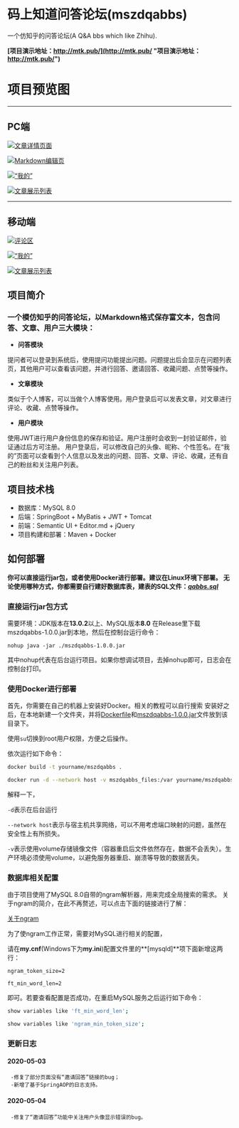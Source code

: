 # 码上知道问答论坛(mszdqabbs)
一个仿知乎的问答论坛(A Q&A bbs which like Zhihu).

**[项目演示地址：http://mtk.pub/](http://mtk.pub/ "项目演示地址：http://mtk.pub/")**

# 项目预览图


------------


## PC端

[![文章详情页面](https://s1.ax1x.com/2020/04/30/Jbe8N4.png "文章详情页面")](http://mtk.pub/showArticle.html?articleId=34 "文章详情页面")

[![Markdown编辑页](https://s1.ax1x.com/2020/04/30/JbeYC9.png "Markdown编辑页")](http://mtk.pub/editor.html?type=writeArticle "Markdown编辑页")

[![“我的”](https://s1.ax1x.com/2020/04/30/Jbe3EF.png "“我的”")](http://mtk.pub/me.html "“我的”")

[![文章展示列表](https://s1.ax1x.com/2020/04/30/JbelHU.png "文章展示列表")](http://mtk.pub/article.html "文章展示列表")


------------


## 移动端


[![评论区](https://s1.ax1x.com/2020/04/30/Jbet3R.jpg "评论区")](http://mtk.pub/showArticle.html?articleId=33&target=comment "评论区")

[![“我的”](https://s1.ax1x.com/2020/04/30/JbeNg1.jpg "“我的”")](http://mtk.pub/me.html "“我的”")

[![文章展示列表](https://s1.ax1x.com/2020/04/30/JbeUjx.jpg "文章展示列表")](http://mtk.pub/article.html "文章展示列表")

## 项目简介

### 一个模仿知乎的问答论坛，以Markdown格式保存富文本，包含问答、文章、用户三大模块：
- **问答模块**

提问者可以登录到系统后，使用提问功能提出问题。问题提出后会显示在问题列表页，其他用户可以查看该问题，并进行回答、邀请回答、收藏问题、点赞等操作。

- **文章模块**

类似于个人博客，可以当做个人博客使用。用户登录后可以发表文章，对文章进行评论、收藏、点赞等操作。

- **用户模块**

使用JWT进行用户身份信息的保存和验证。用户注册时会收到一封验证邮件，验证通过后方可注册。
用户登录后，可以修改自己的头像、昵称、个性签名。在“我的”页面可以查看到个人信息以及发出的问题、回答、文章、评论、收藏，还有自己的粉丝和关注用户列表。

## 项目技术栈

- 数据库：MySQL 8.0
- 后端：SpringBoot + MyBatis + JWT + Tomcat
- 前端：Semantic UI + Editor.md + jQuery
- 项目构建和部署：Maven + Docker

## 如何部署

**你可以直接运行jar包，或者使用Docker进行部署。建议在Linux环境下部署。**
**无论使用哪种方式，你都需要自行建好数据库表，建表的SQL文件：*[qabbs.sql](https://github.com/jxzhangaoran/mszdqabbs/blob/master/qabbs.sql "qabbs.sql")***
### 直接运行jar包方式
需要环境：JDK版本在**13.0.2**以上、MySQL版本**8.0**
在Release里下载mszdqabbs-1.0.0.jar到本地，然后在控制台运行命令：

`nohup java -jar ./mszdqabbs-1.0.0.jar`

其中nohup代表在后台运行项目。如果你想调试项目，去掉nohup即可，日志会在控制台打印。

### 使用Docker进行部署

首先，你需要在自己的机器上安装好Docker。相关的教程可以自行搜索
安装好之后，在本地新建一个文件夹，并将[Dockerfile](https://github.com/jxzhangaoran/mszdqabbs/blob/master/Dockerfile "Dockerfile")和[mszdqabbs-1.0.0.jar](https://github.com/jxzhangaoran/mszdqabbs/releases/download/v1.0.0/mszdqabbs-1.0.0.jar "mszdqabbs-1.0.0.jar")文件放到该目录下。

使用`su`切换到root用户权限，方便之后操作。

依次运行如下命令：

```bash
docker build -t yourname/mszdqabbs .

docker run -d --network host -v mszdqabbs_files:/var yourname/mszdqabbs
```

解释一下，

`-d`表示在后台运行

`--network host`表示与宿主机共享网络，可以不用考虑端口映射的问题，虽然在安全性上有所损失。

`-v`表示使用volume存储镜像文件（容器重启后文件依然存在，数据不会丢失）。生产环境必须使用volume，以避免服务器重启、崩溃等导致的数据丢失。

### 数据库相关配置

由于项目使用了MySQL 8.0自带的ngram解析器，用来完成全局搜索的需求。
关于ngram的简介，在此不再赘述，可以点击下面的链接进行了解：

[关于ngram](https://www.yiibai.com/mysql/ngram-full-text-parser.html "关于ngram")

为了使ngram工作正常，需要对MySQL进行相关的配置，

请在**my.cnf**(Windows下为**my.ini**)配置文件里的**[mysqld]**项下面新增这两行：

`ngram_token_size=2`

`ft_min_word_len=2`

即可。若要查看配置是否成功，在重启MySQL服务之后运行如下命令：

```bash
show variables like 'ft_min_word_len';

show variables like 'ngram_min_token_size';
```

### 更新日志

#### 2020-05-03
     -修复了部分页面没有“邀请回答”链接的bug；
     -新增了基于SpringAOP的日志支持。

#### 2020-05-04
     -修复了“邀请回答”功能中关注用户头像显示错误的bug。
